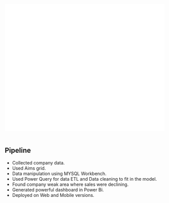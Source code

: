 <div align="center">
	<br>
	<a href="header.svg">
		<img src="header.svg" width="800" height="400" alt="Click to see the source">
	</a>
	<br>
</div>
<br>

## Pipeline
- Collected company data. 
- Used Aims grid. 
- Data manipulation using MYSQL Workbench. 
- Used Power Query for data ETL and Data cleaning to fit in the model. 
- Found company weak area where sales were declining. 
- Generated powerful dashboard in Power Bi. 
- Deployed on Web and Mobile versions.
